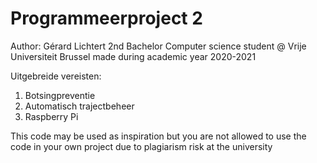 # Programmeerproject 2
 
 Author: Gérard Lichtert
 2nd Bachelor Computer science student @ Vrije Universiteit Brussel
 made during academic year 2020-2021


Uitgebreide vereisten:
1. Botsingpreventie
2. Automatisch trajectbeheer
3. Raspberry Pi

This code may be used as inspiration but you are not allowed to use the code in your own project due to plagiarism risk at the university
